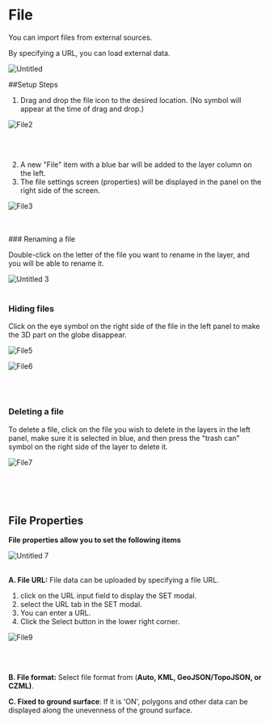 # File

You can import files from external sources.

By specifying a URL, you can load external data.

![Untitled](https://github.com/CS-eukarya/User-Manual-English-/assets/154571156/10fc4aa8-5a5f-4858-b6b0-e5fbd30087d8)

##Setup Steps

1. Drag and drop the file icon to the desired location. (No symbol will appear at the time of drag and drop.)

![File2](https://github.com/CS-eukarya/User-Manual-Japanese-/assets/154571156/2d8de00a-eee2-4915-a9d7-2c5150f5b9ed)

<br>
<br>

2. A new "File" item with a blue bar will be added to the layer column on the left.
3. The file settings screen (properties) will be displayed in the panel on the right side of the screen.

![File3](https://github.com/CS-eukarya/User-Manual-English-/assets/154571156/9db37b6e-094e-4727-bd35-0c10a6f8e52c)

<br>
<br>
### Renaming a file

Double-click on the letter of the file you want to rename in the layer, and you will be able to rename it.

![Untitled 3](https://github.com/CS-eukarya/User-Manual-English-/assets/154571156/80e9e238-2e59-4430-a89e-a206a6af89bf)
<br>
<br>

### Hiding files

Click on the eye symbol on the right side of the file in the left panel to make the 3D part on the globe disappear.

![File5](https://github.com/CS-eukarya/User-Manual-English-/assets/154571156/938ada07-5ce5-42d5-97d4-bdafedc44315)

![File6](https://github.com/CS-eukarya/User-Manual-English-/assets/154571156/464abd54-5089-4953-b947-66b403ace04e)

<br>
<br>

### Deleting a file

To delete a file, click on the file you wish to delete in the layers in the left panel, make sure it is selected in blue, and then press the "trash can" symbol on the right side of the layer to delete it.

![File7](https://github.com/CS-eukarya/User-Manual-English-/assets/154571156/5e80aa26-db86-4bb8-a173-a270a4dce881)

<br>
<br>
<br>

## File Properties
**File properties allow you to set the following items**

![Untitled 7](https://github.com/CS-eukarya/User-Manual-English-/assets/154571156/3141616d-3254-48e8-aa5d-edd459ef4d10)
<br>
<br>

**A. File URL:** File data can be uploaded by specifying a file URL.

1. click on the URL input field to display the SET modal. 
2. select the URL tab in the SET modal.
3. You can enter a URL. 
4. Click the Select button in the lower right corner.

![File9](https://github.com/CS-eukarya/User-Manual-English-/assets/154571156/05039fb1-1362-4bce-a16b-d9b876f8e02c)

<br>
<br>

**B. File format:** Select file format from (**Auto, KML, GeoJSON/TopoJSON, or CZML)**.

**C. Fixed to ground surface**: If it is 'ON', polygons and other data can be displayed along the unevenness of the ground surface.
